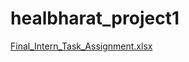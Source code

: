 # healbharat_project1
[Final_Intern_Task_Assignment.xlsx](https://github.com/user-attachments/files/21601279/Final_Intern_Task_Assignment.xlsx)
